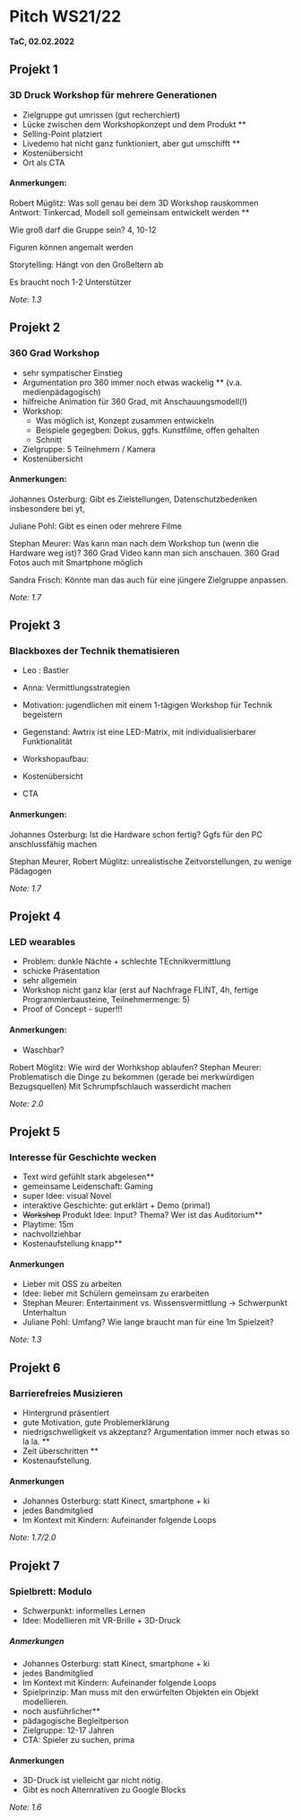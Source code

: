 # Pitch WS21/22
**TaC, 02.02.2022** 

## Projekt 1
### 3D Druck Workshop für mehrere Generationen

- Zielgruppe gut umrissen (gut recherchiert)
- Lücke zwischen dem Workshopkonzept und dem Produkt **
- Selling-Point platziert
- Livedemo hat nicht ganz funktioniert, aber gut umschifft **
- Kostenübersicht 
- Ort als CTA

#### Anmerkungen:

Robert Müglitz: Was soll genau bei dem 3D Workshop rauskommen
Antwort: Tinkercad, Modell soll gemeinsam entwickelt werden **

Wie groß darf die Gruppe sein? 4, 10-12

Figuren können angemalt werden

Storytelling: Hängt von den Großeltern ab

Es braucht noch 1-2 Unterstützer

*Note: 1.3*

## Projekt 2
### 360 Grad Workshop

- sehr sympatischer Einstieg
- Argumentation pro 360 immer noch etwas wackelig ** (v.a. medienpädagogisch)
- hilfreiche Animation für 360 Grad, mit Anschauungsmodell(!)
- Workshop: 
	- Was möglich ist, Konzept zusammen entwickeln
	- Beispiele gegegben: Dokus, ggfs. Kunstfilme, offen gehalten
	- Schnitt
- Zielgruppe: 5 Teilnehmern / Kamera
- Kostenübersicht


#### Anmerkungen:

Johannes Osterburg: Gibt es Zielstellungen, Datenschutzbedenken insbesondere bei yt, 

Juliane Pohl: Gibt es einen oder mehrere Filme

Stephan Meurer: Was kann man nach dem Workshop tun (wenn die Hardware weg ist)? 360 Grad Video kann man sich anschauen. 360 Grad  Fotos auch mit Smartphone möglich

Sandra Frisch: Könnte man das auch für eine jüngere Zielgruppe anpassen.

*Note: 1.7*

## Projekt 3
### Blackboxes der Technik thematisieren 

- Leo : Bastler
- Anna: Vermittlungsstrategien

- Motivation: jugendlichen mit einem  1-tägigen Workshop für Technik begeistern

- Gegenstand: Awtrix ist eine LED-Matrix, mit individualisierbarer Funktionalität

- Workshopaufbau: 

- Kostenübersicht

- CTA

#### Anmerkungen:

Johannes Osterburg: Ist die Hardware schon fertig? Ggfs für den PC anschlussfähig machen

Stephan Meurer, Robert Müglitz: unrealistische Zeitvorstellungen, zu wenige Pädagogen


*Note: 1.7*

## Projekt 4
### LED wearables

- Problem: dunkle Nächte + schlechte TEchnikvermittlung
- schicke Präsentation
- sehr allgemein
- Workshop nicht ganz klar (erst auf Nachfrage FLINT, 4h, fertige Programmierbausteine, Teilnehmermenge: 5)
- Proof of Concept - super!!!

#### Anmerkungen:

- Waschbar? 

Robert Möglitz: Wie wird der Worhkshop ablaufen? 
Stephan Meurer: Problematisch die Dinge zu bekommen (gerade bei merkwürdigen Bezugsquellen)
Mit Schrumpfschlauch wasserdicht machen


*Note: 2.0*

## Projekt 5
### Interesse für Geschichte wecken

- Text wird gefühlt stark abgelesen**
- gemeinsame Leidenschaft: Gaming
- super Idee: visual Novel
- interaktive Geschichte: gut erklärt + Demo (prima!)
- ~~Workshop~~ Produkt Idee: Input? Thema? Wer ist das Auditorium** 
- Playtime: 15m
- nachvollziehbar
- Kostenaufstellung knapp**

#### Anmerkungen

- Lieber mit OSS zu arbeiten
- Idee: lieber mit Schülern gemeinsam zu erarbeiten
- Stephan Meurer: Entertainment vs. Wissensvermittlung -> Schwerpunkt Unterhaltun
- Juliane Pohl: Umfang? Wie lange braucht man für eine 1m Spielzeit?


*Note: 1.3*

## Projekt 6
### Barrierefreies Musizieren

- Hintergrund präsentiert
- gute Motivation, gute Problemerklärung
- niedrigschwelligkeit vs akzeptanz? Argumentation immer noch etwas so la la. **
- Zeit überschritten **
- Kostenaufstellung. 

#### Anmerkungen

- Johannes Osterburg: statt Kinect, smartphone + ki
- jedes Bandmitglied 
- Im Kontext mit Kindern: Aufeinander folgende Loops

*Note: 1.7/2.0*

## Projekt 7
### Spielbrett: Modulo

- Schwerpunkt: informelles Lernen
- Idee: Modellieren mit VR-Brille + 3D-Druck

##### Anmerkungen

- Johannes Osterburg: statt Kinect, smartphone + ki
- jedes Bandmitglied 
- Im Kontext mit Kindern: Aufeinander folgende Loops
- Spielprinzip: Man muss mit den erwürfelten Objekten ein Objekt modellieren.
- noch ausführlicher**
- pädagogische Begleitperson
- Zielgruppe: 12-17 Jahren
- CTA: Spieler zu suchen, prima

#### Anmerkungen

- 3D-Druck ist vielleicht gar nicht nötig.
- Gibt es noch Alternrativen zu Google Blocks

*Note: 1.6*